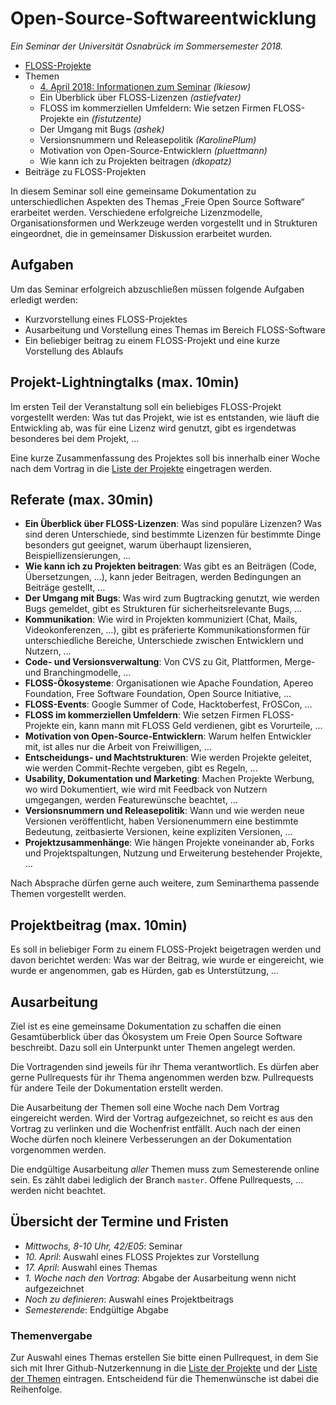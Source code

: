 Open-Source-Softwareentwicklung
===============================

*Ein Seminar der Universität Osnabrück im Sommersemester 2018.*

- [FLOSS-Projekte](projekte.md)
- Themen
    - [4. April 2018: Informationen zum Seminar](#aufgaben) *(lkiesow)*
    - Ein Überblick über FLOSS-Lizenzen *(astiefvater)*
    - FLOSS im kommerziellen Umfeldern: Wie setzen Firmen FLOSS-Projekte ein *(fistutzente)*
    - Der Umgang mit Bugs *(ashek)*
    - Versionsnummern und Releasepolitik *(KarolinePlum)*
    - Motivation von Open-Source-Entwicklern *(pluettmann)*
    - Wie kann ich zu Projekten beitragen *(dkopatz)*
- Beiträge zu FLOSS-Projekten

In diesem Seminar soll eine gemeinsame Dokumentation zu unterschiedlichen
Aspekten des Themas „Freie Open Source Software“ erarbeitet werden.
Verschiedene erfolgreiche Lizenzmodelle, Organisationsformen und Werkzeuge
werden vorgestellt und in Strukturen eingeordnet, die in gemeinsamer Diskussion
erarbeitet wurden.


Aufgaben
--------

Um das Seminar erfolgreich abzuschließen müssen folgende Aufgaben erledigt
werden:

- Kurzvorstellung eines FLOSS-Projektes
- Ausarbeitung und Vorstellung eines Themas im Bereich FLOSS-Software
- Ein beliebiger beitrag zu einem FLOSS-Projekt und eine kurze Vorstellung des
  Ablaufs


Projekt-Lightningtalks (max. 10min)
-----------------------------------

Im ersten Teil der Veranstaltung soll ein beliebiges FLOSS-Projekt vorgestellt
werden: Was tut das Projekt, wie ist es entstanden, wie läuft die Entwickling
ab, was für eine Lizenz wird genutzt, gibt es irgendetwas besonderes bei dem
Projekt, …

Eine kurze Zusammenfassung des Projektes soll bis innerhalb einer Woche nach
dem Vortrag in die [Liste der Projekte](projekte.md) eingetragen werden.


Referate (max. 30min)
---------------------

- **Ein Überblick über FLOSS-Lizenzen**: Was sind populäre Lizenzen? Was sind
  deren Unterschiede, sind bestimmte Lizenzen für bestimmte Dinge besonders gut
  geeignet, warum überhaupt lizensieren, Beispiellizensierungen, …
- **Wie kann ich zu Projekten beitragen**: Was gibt es an Beiträgen (Code,
  Übersetzungen, …), kann jeder Beitragen, werden Bedingungen an Beiträge
  gestellt, …
- **Der Umgang mit Bugs**: Was wird zum Bugtracking genutzt, wie werden Bugs
  gemeldet, gibt es Strukturen für sicherheitsrelevante Bugs, …
- **Kommunikation**: Wie wird in Projekten kommuniziert (Chat, Mails,
  Videokonferenzen, …), gibt es präferierte Kommunikationsformen für
  unterschiedliche Bereiche, Unterschiede zwischen Entwicklern und Nutzern, …
- **Code- und Versionsverwaltung**: Von CVS zu Git, Plattformen, Merge- und
  Branchingmodelle, …
- **FLOSS-Ökosysteme**: Organisationen wie Apache Foundation, Apereo
  Foundation, Free Software Foundation, Open Source Initiative, …
- **FLOSS-Events**: Google Summer of Code, Hacktoberfest, FrOSCon, …
- **FLOSS im kommerziellen Umfeldern**: Wie setzen Firmen FLOSS-Projekte ein,
  kann mann mit FLOSS Geld verdienen, gibt es Vorurteile, …
- **Motivation von Open-Source-Entwicklern**: Warum helfen Entwickler mit, ist
  alles nur die Arbeit von Freiwilligen, …
- **Entscheidungs- und Machtstrukturen**: Wie werden Projekte geleitet, wie
  werden Commit-Rechte vergeben, gibt es Regeln, …
- **Usability, Dokumentation und Marketing**: Machen Projekte Werbung, wo wird
  Dokumentiert, wie wird mit Feedback von Nutzern umgegangen, werden
  Featurewünsche beachtet, …
- **Versionsnummern und Releasepolitik**: Wann und wie werden neue Versionen
  veröffentlicht, haben Versionenummern eine bestimmte Bedeutung, zeitbasierte
  Versionen, keine expliziten Versionen, …
- **Projektzusammenhänge**: Wie hängen Projekte voneinander ab, Forks und
  Projektspaltungen, Nutzung und Erweiterung bestehender Projekte, …

Nach Absprache dürfen gerne auch weitere, zum Seminarthema passende Themen
vorgestellt werden.


Projektbeitrag (max. 10min)
---------------------------

Es soll in beliebiger Form zu einem FLOSS-Projekt beigetragen werden und davon
berichtet werden: Was war der Beitrag, wie wurde er eingereicht, wie wurde er
angenommen, gab es Hürden, gab es Unterstützung, …


Ausarbeitung
------------

Ziel ist es eine gemeinsame Dokumentation zu schaffen die einen Gesamtüberblick
über das Ökosystem um Freie Open Source Software beschreibt. Dazu soll ein
Unterpunkt unter Themen angelegt werden.

Die Vortragenden sind jeweils für ihr Thema verantwortlich. Es dürfen aber
gerne Pullrequests für ihr Thema angenommen werden bzw. Pullrequests für andere
Teile der Dokumentation erstellt werden.

Die Ausarbeitung der Themen soll eine Woche nach Dem Vortrag eingereicht
werden. Wird der Vortrag aufgezeichnet, so reicht es aus den Vortrag zu
verlinken und die Wochenfrist entfällt. Auch nach der einen Woche dürfen noch
kleinere Verbesserungen an der Dokumentation vorgenommen werden.

Die endgültige Ausarbeitung *aller* Themen muss zum Semesterende online sein.
Es zählt dabei lediglich der Branch `master`. Offene Pullrequests, … werden
nicht beachtet.


Übersicht der Termine und Fristen
---------------------------------

- *Mittwochs, 8-10 Uhr, 42/E05*: Seminar
- *10. April*: Auswahl eines FLOSS Projektes zur Vorstellung
- *17. April*: Auswahl eines Themas
- *1. Woche nach den Vortrag*: Abgabe der Ausarbeitung wenn nicht aufgezeichnet
- *Noch zu definieren*: Auswahl eines Projektbeitrags
- *Semesterende*: Endgültige Abgabe


### Themenvergabe

Zur Auswahl eines Themas erstellen Sie bitte einen Pullrequest, in dem Sie sich
mit Ihrer Github-Nutzerkennung in die [Liste der Projekte](projekte.md) und der
[Liste der Themen](#Open-Source-Softwareentwicklung) eintragen. Entscheidend
für die Themenwünsche ist dabei die Reihenfolge.
